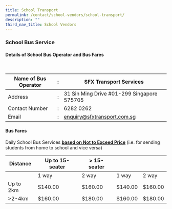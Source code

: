 ```yaml
---
title: School Transport
permalink: /contact/school-vendors/school-transport/
description: ""
third_nav_title: School Vendors
---
```

### **School Bus Service**
#### **Details of School Bus Operator and Bus Fares**

<br>


| Name of Bus Operator | : | SFX Transport Services |
| -------- | -------- | -------- |
| Address     | :     | 31 Sin Ming Drive #01-299 Singapore 575705     |
| Contact Number | : | 6282 0262 |
| Email | : | enquiry@sfxtransport.com.sg |


#### **Bus Fares**

Daily School Bus Services **<u>based on Not to Exceed Price</u>** (i.e. for sending students from home to 
school and vice versa)
<br>


| Distance | **Up to 15-seater** | **&gt; 15-seater** |  |  |
| -------- | -------- | -------- | -------- | -------- |
|      | 1 way     | 2 way     | 1 way     | 2 way     |
| Up to 2km     | S140.00     | $160.00     | $140.00     | $160.00     |
| &gt;2-4km     | $160.00     | $180.00     | $160.00     | $180.00     |












